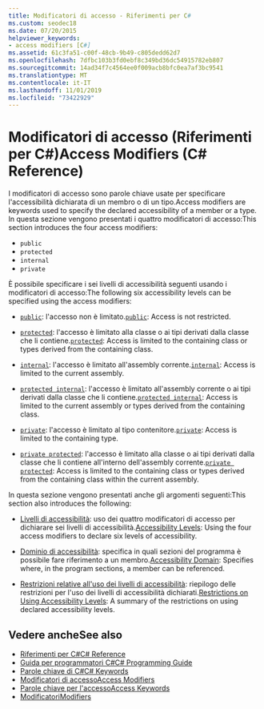 ```yaml
---
title: Modificatori di accesso - Riferimenti per C#
ms.custom: seodec18
ms.date: 07/20/2015
helpviewer_keywords:
- access modifiers [C#]
ms.assetid: 61c3fa51-c00f-48cb-9b49-c805dedd62d7
ms.openlocfilehash: 7dfbc103b3fd0ebf8c349bd36dc54915782eb807
ms.sourcegitcommit: 14ad34f7c4564ee0f009acb8bfc0ea7af3bc9541
ms.translationtype: MT
ms.contentlocale: it-IT
ms.lasthandoff: 11/01/2019
ms.locfileid: "73422929"
---
```

# <a name="access-modifiers-c-reference"></a><span data-ttu-id="eac64-102">Modificatori di accesso (Riferimenti per C#)</span><span class="sxs-lookup"><span data-stu-id="eac64-102">Access Modifiers (C# Reference)</span></span>
<span data-ttu-id="eac64-103">I modificatori di accesso sono parole chiave usate per specificare l'accessibilità dichiarata di un membro o di un tipo.</span><span class="sxs-lookup"><span data-stu-id="eac64-103">Access modifiers are keywords used to specify the declared accessibility of a member or a type.</span></span> <span data-ttu-id="eac64-104">In questa sezione vengono presentati i quattro modificatori di accesso:</span><span class="sxs-lookup"><span data-stu-id="eac64-104">This section introduces the four access modifiers:</span></span>  
  
- `public`
- `protected`
- `internal`
- `private`
  
 <span data-ttu-id="eac64-105">È possibile specificare i sei livelli di accessibilità seguenti usando i modificatori di accesso:</span><span class="sxs-lookup"><span data-stu-id="eac64-105">The following six accessibility levels can be specified using the access modifiers:</span></span>  
  
- <span data-ttu-id="eac64-106">[`public`](public.md): l'accesso non è limitato.</span><span class="sxs-lookup"><span data-stu-id="eac64-106">[`public`](public.md): Access is not restricted.</span></span>  
  
- <span data-ttu-id="eac64-107">[`protected`](protected.md): l'accesso è limitato alla classe o ai tipi derivati dalla classe che li contiene.</span><span class="sxs-lookup"><span data-stu-id="eac64-107">[`protected`](protected.md): Access is limited to the containing class or types derived from the containing class.</span></span>  
  
- <span data-ttu-id="eac64-108">[`internal`](internal.md): l'accesso è limitato all'assembly corrente.</span><span class="sxs-lookup"><span data-stu-id="eac64-108">[`internal`](internal.md): Access is limited to the current assembly.</span></span>  
  
- <span data-ttu-id="eac64-109">[`protected internal`](protected-internal.md): l'accesso è limitato all'assembly corrente o ai tipi derivati dalla classe che li contiene.</span><span class="sxs-lookup"><span data-stu-id="eac64-109">[`protected internal`](protected-internal.md): Access is limited to the current assembly or types derived from the containing class.</span></span>  
  
- <span data-ttu-id="eac64-110">[`private`](private.md): l'accesso è limitato al tipo contenitore.</span><span class="sxs-lookup"><span data-stu-id="eac64-110">[`private`](private.md): Access is limited to the containing type.</span></span>  

- <span data-ttu-id="eac64-111">[`private protected`](private-protected.md): l'accesso è limitato alla classe o ai tipi derivati dalla classe che li contiene all'interno dell'assembly corrente.</span><span class="sxs-lookup"><span data-stu-id="eac64-111">[`private protected`](private-protected.md): Access is limited to the containing class or types derived from the containing class within the current assembly.</span></span>  
  
 <span data-ttu-id="eac64-112">In questa sezione vengono presentati anche gli argomenti seguenti:</span><span class="sxs-lookup"><span data-stu-id="eac64-112">This section also introduces the following:</span></span>  
  
- <span data-ttu-id="eac64-113">[Livelli di accessibilità](./accessibility-levels.md): uso dei quattro modificatori di accesso per dichiarare sei livelli di accessibilità.</span><span class="sxs-lookup"><span data-stu-id="eac64-113">[Accessibility Levels](./accessibility-levels.md): Using the four access modifiers to declare six levels of accessibility.</span></span>  
  
- <span data-ttu-id="eac64-114">[Dominio di accessibilità](./accessibility-domain.md): specifica in quali sezioni del programma è possibile fare riferimento a un membro.</span><span class="sxs-lookup"><span data-stu-id="eac64-114">[Accessibility Domain](./accessibility-domain.md): Specifies where, in the program sections, a member can be referenced.</span></span>  
  
- <span data-ttu-id="eac64-115">[Restrizioni relative all'uso dei livelli di accessibilità](./restrictions-on-using-accessibility-levels.md): riepilogo delle restrizioni per l'uso dei livelli di accessibilità dichiarati.</span><span class="sxs-lookup"><span data-stu-id="eac64-115">[Restrictions on Using Accessibility Levels](./restrictions-on-using-accessibility-levels.md): A summary of the restrictions on using declared accessibility levels.</span></span>  
  
## <a name="see-also"></a><span data-ttu-id="eac64-116">Vedere anche</span><span class="sxs-lookup"><span data-stu-id="eac64-116">See also</span></span>

- [<span data-ttu-id="eac64-117">Riferimenti per C#</span><span class="sxs-lookup"><span data-stu-id="eac64-117">C# Reference</span></span>](../index.md)
- [<span data-ttu-id="eac64-118">Guida per programmatori C#</span><span class="sxs-lookup"><span data-stu-id="eac64-118">C# Programming Guide</span></span>](../../programming-guide/index.md)
- [<span data-ttu-id="eac64-119">Parole chiave di C#</span><span class="sxs-lookup"><span data-stu-id="eac64-119">C# Keywords</span></span>](./index.md)
- [<span data-ttu-id="eac64-120">Modificatori di accesso</span><span class="sxs-lookup"><span data-stu-id="eac64-120">Access Modifiers</span></span>](../../programming-guide/classes-and-structs/access-modifiers.md)
- [<span data-ttu-id="eac64-121">Parole chiave per l'accesso</span><span class="sxs-lookup"><span data-stu-id="eac64-121">Access Keywords</span></span>](base.md)
- [<span data-ttu-id="eac64-122">Modificatori</span><span class="sxs-lookup"><span data-stu-id="eac64-122">Modifiers</span></span>](index.md)
